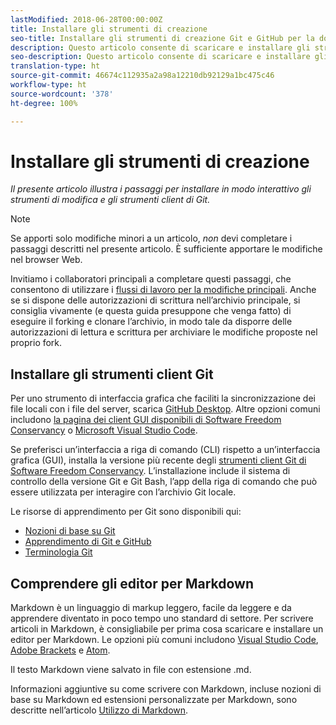 ```yaml
---
lastModified: 2018-06-28T00:00:00Z
title: Installare gli strumenti di creazione
seo-title: Installare gli strumenti di creazione Git e GitHub per la documentazione di Adobe
description: Questo articolo consente di scaricare e installare gli strumenti client necessari per Git/GitHub e per la modifica di file Markdown.
seo-description: Questo articolo consente di scaricare e installare gli strumenti client necessari per Git/GitHub e per la modifica dei file Markdown per la documentazione di Adobe.
translation-type: ht
source-git-commit: 46674c112935a2a98a12210db92129a1bc475c46
workflow-type: ht
source-wordcount: '378'
ht-degree: 100%

---
```



# Installare gli strumenti di creazione

*Il presente articolo illustra i passaggi per installare in modo interattivo gli strumenti di modifica e gli strumenti client di Git.*

>[!NOTE]
>
>Se apporti solo modifiche minori a un articolo, *non* devi completare i passaggi descritti nel presente articolo. È sufficiente apportare le modifiche nel browser Web.
>
> Invitiamo i collaboratori principali a completare questi passaggi, che consentono di utilizzare i [flussi di lavoro per la modifiche principali](local-repo.md). Anche se si dispone delle autorizzazioni di scrittura nell’archivio principale, si consiglia vivamente (e questa guida presuppone che venga fatto) di eseguire il forking e clonare l’archivio, in modo tale da disporre delle autorizzazioni di lettura e scrittura per archiviare le modifiche proposte nel proprio fork.

## Installare gli strumenti client Git

Per uno strumento di interfaccia grafica che faciliti la sincronizzazione dei file locali con i file del server, scarica [GitHub Desktop](https://desktop.github.com/). Altre opzioni comuni includono [la pagina dei client GUI disponibili di Software Freedom Conservancy](https://git-scm.com/downloads/guis) o [Microsoft Visual Studio Code](https://www.visualstudio.com/products/code-vs.aspx).

Se preferisci un’interfaccia a riga di comando (CLI) rispetto a un’interfaccia grafica (GUI), installa la versione più recente degli [strumenti client Git di Software Freedom Conservancy](https://git-scm.com/downloads). L’installazione include il sistema di controllo della versione Git e Git Bash, l’app della riga di comando che può essere utilizzata per interagire con l’archivio Git locale.

Le risorse di apprendimento per Git sono disponibili qui:

* [Nozioni di base su Git](https://git-scm.com/book/it/v2/Getting-Started-Git-Basics)
* [Apprendimento di Git e GitHub](https://help.github.com/articles/good-resources-for-learning-git-and-github/)
* [Terminologia Git](https://help.github.com/articles/github-glossary)

## Comprendere gli editor per Markdown

Markdown è un linguaggio di markup leggero, facile da leggere e da apprendere diventato in poco tempo uno standard di settore. Per scrivere articoli in Markdown, è consigliabile per prima cosa scaricare e installare un editor per Markdown. Le opzioni più comuni includono [Visual Studio Code](https://code.visualstudio.com/), [Adobe Brackets](https://brackets.io) e [Atom](https://atom.io).

Il testo Markdown viene salvato in file con estensione .md.

Informazioni aggiuntive su come scrivere con Markdown, incluse nozioni di base su Markdown ed estensioni personalizzate per Markdown, sono descritte nell’articolo [Utilizzo di Markdown](../writing-essentials/markdown.md).

<!--
## Adobe Docs Authoring Pack

Install the Docs Authoring Pack. This set of extensions includes basic authoring assistance for help when writing Markdown, and a preview feature, so that you can see what the Markdown looks like in the style of the docs.adobe.com site.

Link when available
-->

